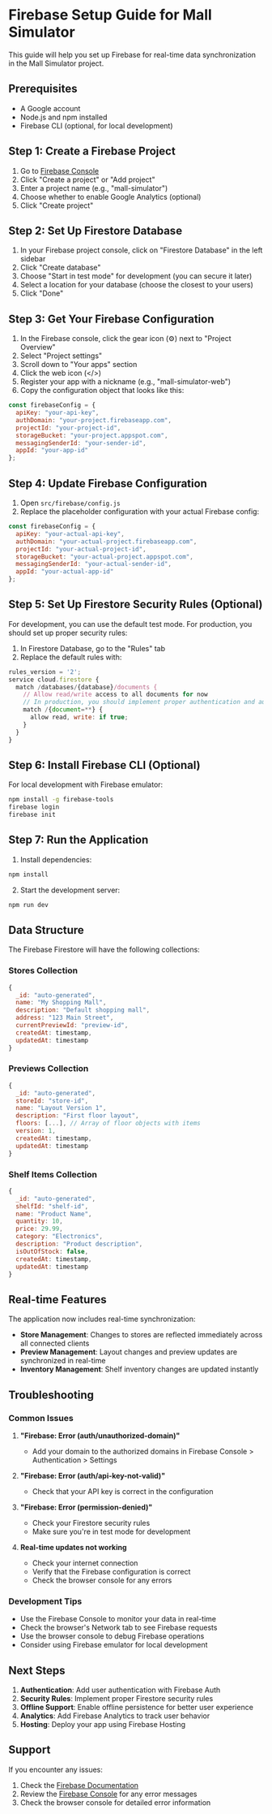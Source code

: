 # Firebase Setup Guide for Mall Simulator

This guide will help you set up Firebase for real-time data synchronization in the Mall Simulator project.

## Prerequisites

- A Google account
- Node.js and npm installed
- Firebase CLI (optional, for local development)

## Step 1: Create a Firebase Project

1. Go to [Firebase Console](https://console.firebase.google.com/)
2. Click "Create a project" or "Add project"
3. Enter a project name (e.g., "mall-simulator")
4. Choose whether to enable Google Analytics (optional)
5. Click "Create project"

## Step 2: Set Up Firestore Database

1. In your Firebase project console, click on "Firestore Database" in the left sidebar
2. Click "Create database"
3. Choose "Start in test mode" for development (you can secure it later)
4. Select a location for your database (choose the closest to your users)
5. Click "Done"

## Step 3: Get Your Firebase Configuration

1. In the Firebase console, click the gear icon (⚙️) next to "Project Overview"
2. Select "Project settings"
3. Scroll down to "Your apps" section
4. Click the web icon (</>)
5. Register your app with a nickname (e.g., "mall-simulator-web")
6. Copy the configuration object that looks like this:

```javascript
const firebaseConfig = {
  apiKey: "your-api-key",
  authDomain: "your-project.firebaseapp.com",
  projectId: "your-project-id",
  storageBucket: "your-project.appspot.com",
  messagingSenderId: "your-sender-id",
  appId: "your-app-id"
};
```

## Step 4: Update Firebase Configuration

1. Open `src/firebase/config.js`
2. Replace the placeholder configuration with your actual Firebase config:

```javascript
const firebaseConfig = {
  apiKey: "your-actual-api-key",
  authDomain: "your-actual-project.firebaseapp.com",
  projectId: "your-actual-project-id",
  storageBucket: "your-actual-project.appspot.com",
  messagingSenderId: "your-actual-sender-id",
  appId: "your-actual-app-id"
};
```

## Step 5: Set Up Firestore Security Rules (Optional)

For development, you can use the default test mode. For production, you should set up proper security rules:

1. In Firestore Database, go to the "Rules" tab
2. Replace the default rules with:

```javascript
rules_version = '2';
service cloud.firestore {
  match /databases/{database}/documents {
    // Allow read/write access to all documents for now
    // In production, you should implement proper authentication and authorization
    match /{document=**} {
      allow read, write: if true;
    }
  }
}
```

## Step 6: Install Firebase CLI (Optional)

For local development with Firebase emulator:

```bash
npm install -g firebase-tools
firebase login
firebase init
```

## Step 7: Run the Application

1. Install dependencies:
```bash
npm install
```

2. Start the development server:
```bash
npm run dev
```

## Data Structure

The Firebase Firestore will have the following collections:

### Stores Collection
```javascript
{
  _id: "auto-generated",
  name: "My Shopping Mall",
  description: "Default shopping mall",
  address: "123 Main Street",
  currentPreviewId: "preview-id",
  createdAt: timestamp,
  updatedAt: timestamp
}
```

### Previews Collection
```javascript
{
  _id: "auto-generated",
  storeId: "store-id",
  name: "Layout Version 1",
  description: "First floor layout",
  floors: [...], // Array of floor objects with items
  version: 1,
  createdAt: timestamp,
  updatedAt: timestamp
}
```

### Shelf Items Collection
```javascript
{
  _id: "auto-generated",
  shelfId: "shelf-id",
  name: "Product Name",
  quantity: 10,
  price: 29.99,
  category: "Electronics",
  description: "Product description",
  isOutOfStock: false,
  createdAt: timestamp,
  updatedAt: timestamp
}
```

## Real-time Features

The application now includes real-time synchronization:

- **Store Management**: Changes to stores are reflected immediately across all connected clients
- **Preview Management**: Layout changes and preview updates are synchronized in real-time
- **Inventory Management**: Shelf inventory changes are updated instantly

## Troubleshooting

### Common Issues

1. **"Firebase: Error (auth/unauthorized-domain)"**
   - Add your domain to the authorized domains in Firebase Console > Authentication > Settings

2. **"Firebase: Error (auth/api-key-not-valid)"**
   - Check that your API key is correct in the configuration

3. **"Firebase: Error (permission-denied)"**
   - Check your Firestore security rules
   - Make sure you're in test mode for development

4. **Real-time updates not working**
   - Check your internet connection
   - Verify that the Firebase configuration is correct
   - Check the browser console for any errors

### Development Tips

- Use the Firebase Console to monitor your data in real-time
- Check the browser's Network tab to see Firebase requests
- Use the browser console to debug Firebase operations
- Consider using Firebase emulator for local development

## Next Steps

1. **Authentication**: Add user authentication with Firebase Auth
2. **Security Rules**: Implement proper Firestore security rules
3. **Offline Support**: Enable offline persistence for better user experience
4. **Analytics**: Add Firebase Analytics to track user behavior
5. **Hosting**: Deploy your app using Firebase Hosting

## Support

If you encounter any issues:
1. Check the [Firebase Documentation](https://firebase.google.com/docs)
2. Review the [Firebase Console](https://console.firebase.google.com/) for any error messages
3. Check the browser console for detailed error information 